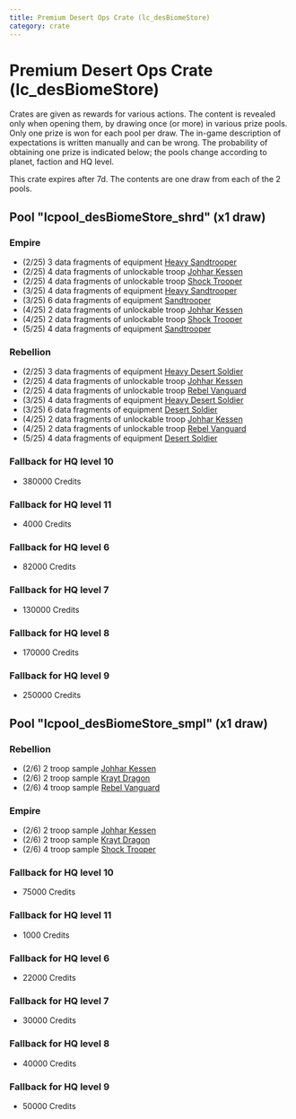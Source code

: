 ```yaml
---
title: Premium Desert Ops Crate (lc_desBiomeStore)
category: crate
---
```


# Premium Desert Ops Crate (lc_desBiomeStore)

Crates are given as rewards for various actions. The content is revealed only when opening them, by drawing once (or more) in various prize pools. Only one prize is won for each pool per draw. The in-game description of expectations is written manually and can be wrong. The probability of obtaining one prize is indicated below; the pools change according to planet, faction and HQ level.

This crate expires after 7d. The contents are one draw from each of the 2 pools.

## Pool "lcpool_desBiomeStore_shrd" (x1 draw)

### Empire

  * (2/25) 3 data fragments of equipment [Heavy Sandtrooper](eqpEmpireHeavySandtrooper)
  * (2/25) 4 data fragments of unlockable troop [Johhar Kessen](EmpireJohhar)
  * (2/25) 4 data fragments of unlockable troop [Shock Trooper](Shock)
  * (3/25) 4 data fragments of equipment [Heavy Sandtrooper](eqpEmpireHeavySandtrooper)
  * (3/25) 6 data fragments of equipment [Sandtrooper](eqpEmpireSandtrooper)
  * (4/25) 2 data fragments of unlockable troop [Johhar Kessen](EmpireJohhar)
  * (4/25) 2 data fragments of unlockable troop [Shock Trooper](Shock)
  * (5/25) 4 data fragments of equipment [Sandtrooper](eqpEmpireSandtrooper)

### Rebellion

  * (2/25) 3 data fragments of equipment [Heavy Desert Soldier](eqpRebelHeavySandSoldier)
  * (2/25) 4 data fragments of unlockable troop [Johhar Kessen](RebelJohhar)
  * (2/25) 4 data fragments of unlockable troop [Rebel Vanguard](Vanguard)
  * (3/25) 4 data fragments of equipment [Heavy Desert Soldier](eqpRebelHeavySandSoldier)
  * (3/25) 6 data fragments of equipment [Desert Soldier](eqpRebelSandSoldier)
  * (4/25) 2 data fragments of unlockable troop [Johhar Kessen](RebelJohhar)
  * (4/25) 2 data fragments of unlockable troop [Rebel Vanguard](Vanguard)
  * (5/25) 4 data fragments of equipment [Desert Soldier](eqpRebelSandSoldier)

### Fallback for HQ level 10

  * 380000 Credits

### Fallback for HQ level 11

  * 4000 Credits

### Fallback for HQ level 6

  * 82000 Credits

### Fallback for HQ level 7

  * 130000 Credits

### Fallback for HQ level 8

  * 170000 Credits

### Fallback for HQ level 9

  * 250000 Credits

## Pool "lcpool_desBiomeStore_smpl" (x1 draw)

### Rebellion

  * (2/6) 2 troop sample [Johhar Kessen](RebelJohhar)
  * (2/6) 2 troop sample [Krayt Dragon](KraytDragon)
  * (2/6) 4 troop sample [Rebel Vanguard](Vanguard)

### Empire

  * (2/6) 2 troop sample [Johhar Kessen](EmpireJohhar)
  * (2/6) 2 troop sample [Krayt Dragon](KraytDragon)
  * (2/6) 4 troop sample [Shock Trooper](Shock)

### Fallback for HQ level 10

  * 75000 Credits

### Fallback for HQ level 11

  * 1000 Credits

### Fallback for HQ level 6

  * 22000 Credits

### Fallback for HQ level 7

  * 30000 Credits

### Fallback for HQ level 8

  * 40000 Credits

### Fallback for HQ level 9

  * 50000 Credits